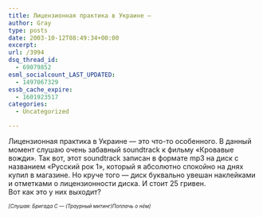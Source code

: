 ```yaml
---
title: Лицензионная практика в Украине —
author: Gray
type: posts
date: 2003-10-12T08:49:34+00:00
excerpt:
url: /3994
dsq_thread_id:
  - 69079852
esml_socialcount_LAST_UPDATED:
  - 1497067329
essb_cache_expire:
  - 1601923517
categories:
  - Uncategorized

---
```








Лицензионная практика в Украине &#8212; это что-то особенного. В данный момент слушаю очень забавный soundtrack к фильму &#171;Кровавые вожди&#187;. Так вот, этот soundtrack записан в формате mp3 на диск с названием &#171;Русский рок 1&#187;, который я абсолютно спокойно на днях купил в магазине. Но круче того &#8212; диск буквально увешан наклейками и отметками о лицензионности диска. И стоит 25 гривен.  
Вот как это у них выходит?

_<font size="1">[Слушая: Бригада С &#8212; (Траурный митинг)Поплачь о нём]</font>_